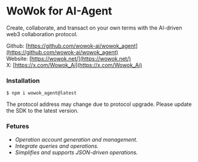 
# WoWok for AI-Agent

Create, collaborate, and transact on your own terms with the AI-driven web3 collaboration protocol.

Github: [https://github.com/wowok-ai/wowok_agent](https://github.com/wowok-ai/wowok_agent)   
Website: [https://wowok.net/](https://wowok.net/)   
X: [https://x.com/Wowok_Ai](https://x.com/Wowok_Ai)


### Installation

```
$ npm i wowok_agent@latest 
```
The protocol address may change due to protocol upgrade. Please update the SDK to the latest version.

### Fetures 
- *Operation account generation and management.*
- *Integrate queries and operations.*
- *Simplifies and supports JSON-driven operations.*

  
